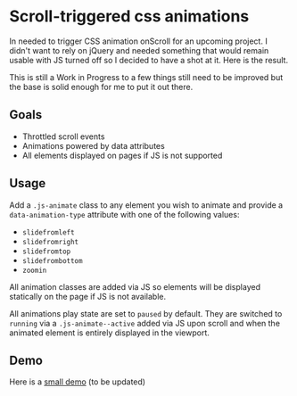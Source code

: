 # Scroll-triggered css animations

In needed to trigger CSS animation onScroll for an upcoming project. I didn't want to rely on jQuery and needed something that would remain usable with JS turned off so I decided to have a shot at it. Here is the result.

This is still a Work in Progress to a few things still need to be improved but the base is solid enough for me to put it out there.

## Goals

- Throttled scroll events
- Animations powered by data attributes
- All elements displayed on pages if JS is not supported

## Usage

Add a `.js-animate` class to any element you wish to animate and provide a `data-animation-type` attribute with one of the following values:

- `slidefromleft`
- `slidefromright`
- `slidefromtop`
- `slidefrombottom`
- `zoomin`

All animation classes are added via JS so elements will be displayed statically on the page if JS is not available.

All animations play state are set to `paused` by default. They are switched to `running` via a `.js-animate--active` added via JS upon scroll and when the animated element is entirely displayed in the viewport.

## Demo

Here is a [small demo](http://jeromecoupe.github.com/onscroll_css_animations) (to be updated)
